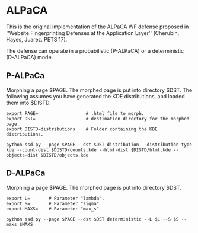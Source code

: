 # ALPaCA

This is the original implementation of the ALPaCA WF defense
proposed in ''Website Fingerprinting Defenses at the Application Layer''
(Cherubin, Hayes, Juarez. PETS'17).

The defense can operate in a probabilistic (P-ALPaCA) or
a deterministic (D-ALPaCA) mode.

## P-ALPaCa
Morphing a page \$PAGE.
The morphed page is put into directory \$DST.
The following assumes you have generated the KDE distributions,
and loaded them into \$DISTD.


    export PAGE=                  # .html file to morph.
    export DST=                   # destination directory for the morphed page.
    export DISTD=distributions    # Folder containing the KDE distributions.
    
    python ssd.py --page $PAGE --dst $DST distribution --distribution-type kde --count-dist $DISTD/counts.kde --html-dist $DISTD/html.kde --objects-dist $DISTD/objects.kde
    

## D-ALPaCa
Morphing a page \$PAGE.
The morphed page is put into directory \$DST.

    export L=       # Parameter "lambda".
    export S=       # Parameter "sigma"
    export MAXS=    # Parameter "max_s"
    
    python ssd.py --page $PAGE --dst $DST deterministic --L $L --S $S --maxs $MAXS
